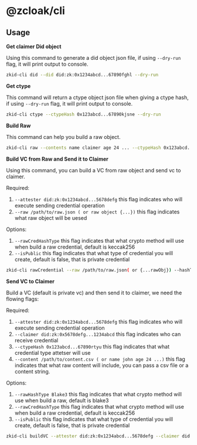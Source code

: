 # @zcloak/cli

## Usage

**Get claimer Did object**

Using this command to generate a did object json file, if using `--dry-run` flag, it will print output to console.
```bash
zkid-cli did --did did:zk:0x1234abcd...67890fghl --dry-run
```

**Get ctype**

This command will return a ctype object json file when giving a ctype hash, if using `--dry-run` flag, it will print output to console.
```bash
zkid-cli ctype --ctypeHash 0x123abcd...67890kjsne --dry-run
```

**Build Raw**

This command can help you build a raw object.
```bash
zkid-cli raw --contents name claimer age 24 ... --ctypeHash 0x123abcd...67890rtyu --owner did:zk:0x1234abcd...67890hjkl --hashType Blake3
```

**Build VC from Raw and Send it to Claimer**

Using this command, you can build a VC from raw object and send vc to claimer.

Required:
1. `--attester did:zk:0x1234abcd...5678defg` this flag indicates who will execute sending credential operation
2. `--raw /path/to/raw.json ( or raw object {...})` this flag indicates what raw object will be uesed

Options:
1. `--rawCredHashType` this flag indicates that what crypto method will use when build a raw credential, default is keccak256
2. `--isPublic` this flag indicates that what type of credential you will create, default is false, that is private credential

```bash
zkid-cli rawCredential --raw /path/to/raw.json( or {...rawObj}) --hashType keccak256
```

**Send VC to Claimer**

Build a VC (default is private vc) and then send it to claimer, we need the flowing flags:

Required:
1. `--attester did:zk:0x1234abcd...5678defg` this flag indicates who will execute sending credential operation
2. `--claimer did:zk:0x5678defg...1234abcd` this flag indicates who can receive credential
3. `--ctypeHash 0x123abcd...67890rtyu` this flag indicates that what credential type attetser will use
4. `--content /path/to/content.csv ( or name john age 24 ...)` this flag indicates that what raw content will include, you can pass a csv file or a content string.

Options:
1. `--rawHashType Blake3` this flag indicates that what crypto method will use when build a raw, default is blake3
2. `--rawCredHashType` this flag indicates that what crypto method will use when build a raw credential, default is keccak256
3. `--isPublic` this flag indicates that what type of credential you will create, default is false, that is private credential

```bash
zkid-cli buildVC --attester did:zk:0x1234abcd...5678defg --claimer did:zk:0x5678defg...1234abcd --ctypeHash 0x123abcd...67890rtyu --content /path/to/content.csv ( or name john age 24 ...)
```
